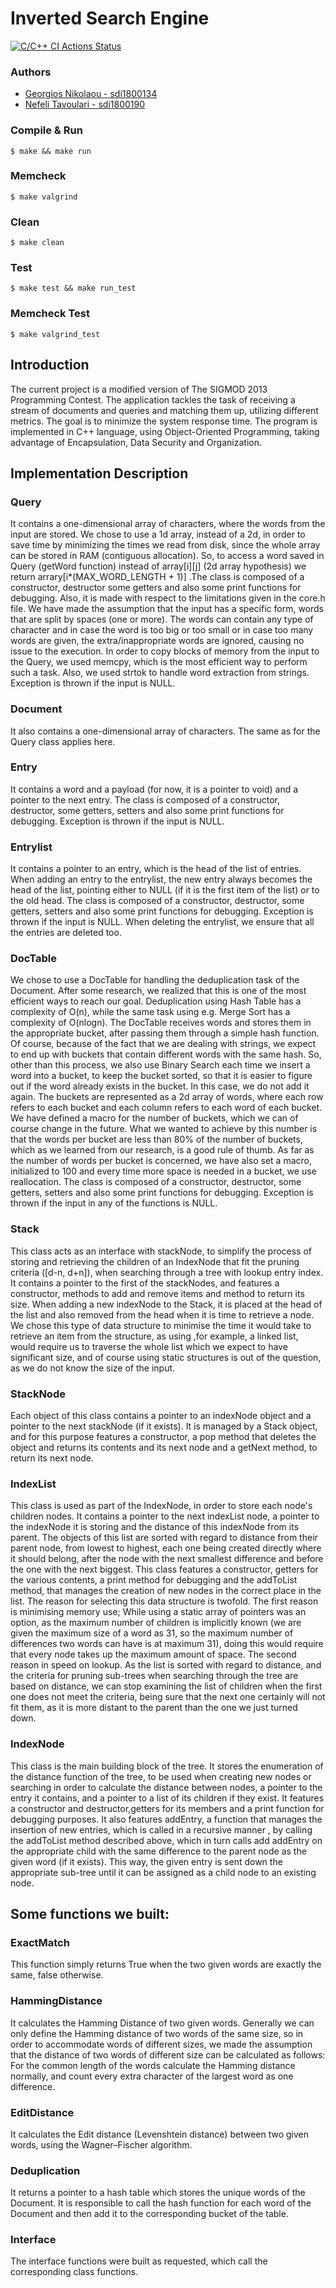# Inverted Search Engine

[![C/C++ CI Actions Status](https://github.com/NefeliTav/Software-Development-for-Information-Systems/workflows/C/C++%20CI/badge.svg)](https://github.com/NefeliTav/Software-Development-for-Information-Systems/actions)

### Authors
- [Georgios Nikolaou - sdi1800134](https://github.com/GiorgosNik)
- [Nefeli Tavoulari - sdi1800190](https://github.com/NefeliTav)

### Compile & Run
```
$ make && make run
```
### Memcheck
```
$ make valgrind
```
### Clean
```
$ make clean
```
### Test
```
$ make test && make run_test
```
### Memcheck Test
```
$ make valgrind_test
```

## Introduction
The current project is a modified version of The SIGMOD 2013 Programming Contest.
The application tackles the task of receiving a stream of documents and queries and matching them up, utilizing different metrics.
The goal is to minimize the system response time.
The program is implemented in C++ language, using Object-Oriented Programming, taking advantage of Encapsulation, Data Security and Organization.

## Implementation Description

### Query
It contains a one-dimensional array of characters, where the words from the input are stored. We chose to use a 1d array, instead of a 2d, in order to save time by minimizing the times we read from disk, since the whole array can be stored in RAM (contiguous allocation). So, to access a word saved in Query (getWord function) instead of array[i][j] (2d array hypothesis) we return arrary[i*(MAX\_WORD\_LENGTH + 1)] .The class is composed of a constructor, destructor some getters and also some print functions for debugging. Also, it is made with respect to the limitations given in the core.h file. We have made the assumption that the input has a specific form, words that are split by spaces (one or more). The words can contain any type of character and in case the word is too big or too small or in case too many words are given, the extra/inappropriate words are ignored, causing no issue to the execution. In order to copy blocks of memory from the input to the Query, we used memcpy, which is the most efficient way to perform such a task. Also, we used strtok to handle word extraction from strings. Exception is thrown if the input is NULL.

### Document
It also contains a one-dimensional array of characters. The same as for the Query class applies here.

### Entry
It contains a word and a payload (for now, it is a pointer to void) and a pointer to the next entry. The class is composed of a constructor, destructor, some getters, setters and also some print functions for debugging. Exception is thrown if the input is NULL.

### Entrylist
It contains a pointer to an entry, which is the head of the list of entries. When adding an entry to the entrylist, the new entry always becomes the head of the list, pointing either to NULL (if it is the first item of the list) or to the old head. The class is composed of a constructor, destructor, some getters, setters and also some print functions for debugging. Exception is thrown if the input is NULL.
When deleting the entrylist, we ensure that all the entries are deleted too.

### DocTable
We chose to use a DocTable for handling the deduplication task of the Document. After some research, we realized that this is one of the most efficient ways to reach our goal.
Deduplication using Hash Table has a complexity of O(n), while the same task using e.g. Merge Sort has a complexity of O(nlogn). The DocTable receives words and stores them in the appropriate bucket, after passing them through a simple hash function. Of course, because of the fact that we are dealing with strings, we expect to end up with buckets that contain different words with the same hash. So, other than this process, we also use Binary Search each time we insert a word into a bucket, to keep the bucket sorted, so that it is easier to figure out if the word already exists in the bucket. In this case, we do not add it again.
The buckets are represented as a 2d array of words, where each row refers to each bucket and each column refers to each word of each bucket. We have defined a macro for the number of buckets, which we can of course change in the future. What we wanted to achieve by this number is that the words per bucket are less than 80\%  of the number of buckets, which as we learned from our research, is a good rule of thumb. As far as the number of words per bucket is concerned, we have also set a macro, initialized to 100 and every time more space is needed in a bucket, we use reallocation. The class is composed of a constructor, destructor, some getters, setters and also some print functions for debugging. Exception is thrown if the input in any of the functions is NULL.

### Stack
This class acts as an interface with stackNode, to simplify the process of storing and retrieving the children of an IndexNode that fit the pruning criteria ([d-n, d+n]), when searching through a tree with lookup entry index. It contains a pointer to the first of the stackNodes, and features a constructor, methods to add and remove items and method to return its size. When adding a new indexNode to the Stack, it is placed at the head of the list and also removed from the head when it is time to retrieve a node. We chose this type of data structure to minimise the time it would take to retrieve an item from the structure, as using ,for example, a linked list, would require us to traverse the whole list which we expect to have significant size, and of course using static structures is out of the question, as we do not know the size of the input.

### StackNode
Each object of this class contains a pointer to an indexNode object and a pointer to the next stackNode (if it exists). It is managed by a Stack object, and for this purpose features a constructor, a pop method that deletes the object and returns its contents and its next node and a getNext method, to return its next node.

### IndexList
This class is used as part of the IndexNode, in order to store each node's children nodes. It contains a pointer to the next indexList node, a pointer to the indexNode it is storing and the distance of this indexNode from its parent. The objects of this list are sorted with regard to distance from their parent node, from lowest to highest, each one being created directly where it should belong, after the node with the next smallest difference and before the one with the next biggest. This class features a constructor, getters for the various contents, a print method for debugging and the addToList method, that manages the creation of new nodes in the correct place in the list. The reason for selecting this data structure is twofold. The first reason is minimising memory use; While using a static array of pointers was an option, as the maximum number of children is implicitly known (we are given the maximum size of a word as 31, so the maximum number of differences two words can have is at maximum 31), doing this would require that every node takes up the maximum amount of space. The second reason in speed on lookup. As the list is sorted with regard to distance, and the criteria for pruning sub-trees when searching through the tree are based on distance, we can stop examining the list of children when the first one does not meet the criteria, being sure that the next one certainly will not fit them, as it is more distant to the parent than the one we just turned down. 

### IndexNode
This class is the main building block of the tree. It stores the enumeration of the distance function of the tree, to be used when creating new nodes or searching in order to calculate the distance between nodes, a pointer to the entry it contains, and a pointer to a list of its children if they exist. It features a constructor and destructor,getters for its members and a print function for debugging purposes. It also features addEntry, a function that manages the insertion of new entries, which is called in a recursive manner , by calling the addToList method described above, which in turn calls add addEntry on the appropriate child with the same difference to the parent node as the given word (if it exists). This way, the given entry is sent down the appropriate sub-tree until it can be assigned as a child node to an existing node. 

## Some functions we built:

### ExactMatch
This function simply returns True when the two given words are exactly the same, false otherwise.

### HammingDistance
It calculates the Hamming Distance of two given words. Generally we can only define the Hamming distance of two words of the same size, so in order to accommodate words of different sizes, we made the assumption that the distance of two words of different size can be calculated as follows:
For the common length of the words calculate the Hamming distance normally, and count every extra character of the largest word as one difference.

### EditDistance
It calculates the Edit distance (Levenshtein distance) between two given words, using the Wagner–Fischer algorithm.

### Deduplication
It returns a pointer to a hash table which stores the unique words of the Document. It is responsible to call the hash function for each word of the Document and then add it to the corresponding bucket of the table.

### Interface
The interface functions were built as requested, which call the corresponding class functions.